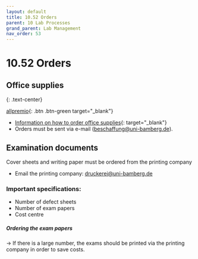 ```yaml
---
layout: default
title: 10.52 Orders
parent: 10 Lab Processes
grand_parent: Lab Management
nav_order: 53
---
```


# 10.52 Orders

## Office supplies

{: .text-center}

[allpremio](https://allpremio.privatepilot.de/allpremio/uni-bamberg/){: .btn .btn-green target="_blank"}

- [Information on how to order office supplies](https://www.uni-bamberg.de/abt-haushalt/bestellung-von-bueromaterial/){: target="_blank"}
- Orders must be sent via e-mail (beschaffung@uni-bamberg.de).

<!-- Including IT, supplies, books -->

## Examination documents
Cover sheets and writing paper must be ordered from the printing company
- Email the printing company: druckerei@uni-bamberg.de

### Important specifications:
- Number of defect sheets
- Number of exam papers
- Cost centre



##### Ordering the exam papers
-> If there is a large number, the exams should be printed via the printing company in order to save costs.
